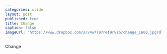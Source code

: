 ```yaml
---
categories: slide
layout: post
published: true
title: Change
caption: false
imageUrl: "https://www.dropbox.com/s/v4w7797ref9rvzo/change_1600.jpg?dl=0"
---
```


Change